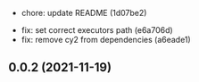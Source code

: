 - chore: update README (1d07be2)

* fix: set correct executors path (e6a706d)
* fix: remove cy2 from dependencies (a6eade1)

## 0.0.2 (2021-11-19)
